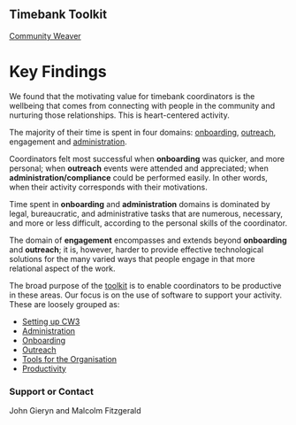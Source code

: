 ## Timebank Toolkit 

[Community Weaver](https://fyodorovich.github.io/Timebank-Toolkit/Onboarding.html)

# Key Findings

We found that the motivating value for timebank coordinators is the wellbeing that comes from connecting with people in the community and nurturing those relationships. This is heart-centered activity. 

The majority of their time is spent in four domains: [onboarding](Onboarding.html), [outreach](Outreach.html), engagement and [administration](Administration.html).

Coordinators felt most successful when **onboarding** was quicker, and more personal; when **outreach** events were attended and appreciated; when **administration/compliance** could be performed easily. In other words, when their activity corresponds with their motivations. 

Time spent in **onboarding** and **administration** domains is dominated by legal, bureaucratic, and administrative tasks that are numerous, necessary, and more or less difficult, according to the personal skills of the coordinator. 

The domain of **engagement** encompasses and extends beyond **onboarding** and **outreach**; it is, however, harder to provide effective technological solutions for the many varied ways that people engage in that more relational aspect of the work.

The broad purpose of the [toolkit](Toolkit.html) is to enable coordinators to be productive in these areas. Our focus is on the use of software to support your activity. These are loosely grouped as:


* [Setting up CW3](CommunityWeaver.html)    
* [Administration](Administration.html)    
* [Onboarding](Onboarding.html)    
* [Outreach](Outreach.html)    
* [Tools for the Organisation](Organisation.html)    
* [Productivity](Productivity.html)    
 
### Support or Contact

John Gieryn and Malcolm Fitzgerald
